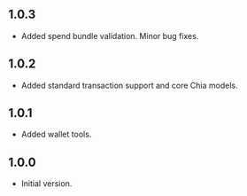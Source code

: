 ## 1.0.3

- Added spend bundle validation. Minor bug fixes.

## 1.0.2

- Added standard transaction support and core Chia models.

## 1.0.1

- Added wallet tools.

## 1.0.0

- Initial version.
